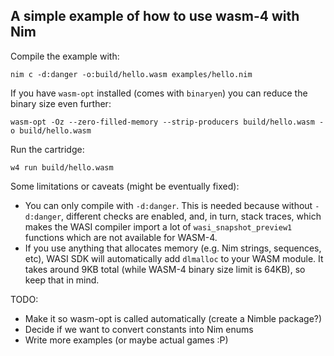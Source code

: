 ## A simple example of how to use wasm-4 with Nim

Compile the example with:
```
nim c -d:danger -o:build/hello.wasm examples/hello.nim
```

If you have `wasm-opt` installed (comes with `binaryen`) you can reduce the binary size even further:
```
wasm-opt -Oz --zero-filled-memory --strip-producers build/hello.wasm -o build/hello.wasm
```

Run the cartridge:
```
w4 run build/hello.wasm
```

Some limitations or caveats (might be eventually fixed):
- You can only compile with `-d:danger`. This is needed because without `-d:danger`, different checks are enabled, and, in turn, stack traces, which makes the WASI compiler import a lot of `wasi_snapshot_preview1` functions which are not available for WASM-4.
- If you use anything that allocates memory (e.g. Nim strings, sequences, etc), WASI SDK will automatically add `dlmalloc` to your WASM module.
It takes around 9KB total (while WASM-4 binary size limit is 64KB), so keep that in mind.

TODO:
- Make it so wasm-opt is called automatically (create a Nimble package?)
- Decide if we want to convert constants into Nim enums
- Write more examples (or maybe actual games :P)
